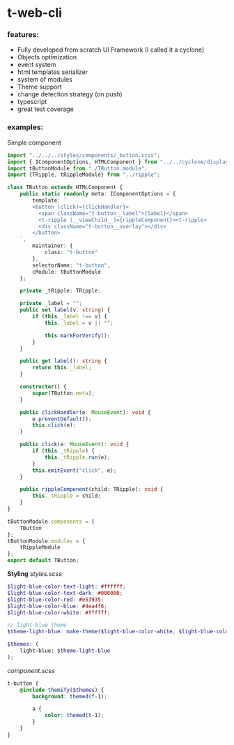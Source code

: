 # t-web-cli

### features:
- Fully developed from scratch UI Framework (I called it a cyclone)
- Objects optimization
- event system
- html templates serializer
- system of modules
- Theme support
- change detection strategy (on push)
- typescript
- great test coverage

### examples:

Simple component

```ts
import "../../../styles/components/_button.scss";
import { IComponentOptions, HTMLComponent } from "../../cyclone/display";
import tButtonModule from "./TButton.module";
import {TRipple, tRippleModule} from "../ripple";

class TButton extends HTMLComponent {
	public static readonly meta: IComponentOptions = {
		template: `
        <button (click)={clickHandler}>
		  <span className="t-button__label">{label}</span>
          <t-ripple (__viewChild__)={rippleComponent}><t-ripple>
          <div className="t-button__overlay"></div>
        </button>
    `,
		maintainer: {
			class: "t-button"
		},
		selectorName: "t-button",
		cModule: tButtonModule
	};

	private _tRipple: TRipple;

	private _label = "";
	public set label(v: string) {
		if (this._label !== v) {
			this._label = v || "";

			this.markForVerify();
		}
	}

	public get label(): string {
		return this._label;
	}

	constructor() {
		super(TButton.meta);
	}

	public clickHandler(e: MouseEvent): void {
		e.preventDefault();
		this.click(e);
	}

	public click(e: MouseEvent): void {
		if (this._tRipple) {
			this._tRipple.run(e);
		}
		this.emitEvent("click", e);
	}

	public rippleComponent(child: TRipple): void {
		this._tRipple = child;
	}
}

tButtonModule.components = {
	TButton
};
tButtonModule.modules = {
	tRippleModule
};
export default TButton;

```

__Styling__
_styles.scss_
```scss
$light-blue-color-text-light: #ffffff;
$light-blue-color-text-dark: #000000;
$light-blue-color-red: #e53935;
$light-blue-color-blue: #4ea4f6;
$light-blue-color-white: #ffffff;

// light-blue theme
$theme-light-blue: make-theme($light-blue-color-white, $light-blue-color-blue, $light-blue-color-red, $light-blue-color-text-dark, $light-blue-color-text-light);

$themes: (
	light-blue: $theme-light-blue
);
```

_component.scss_
```scss
t-button {
	@include themify($themes) {
		background: themed(f-1);

		a {
		    color: themed(t-1);
		}
	}
}

```